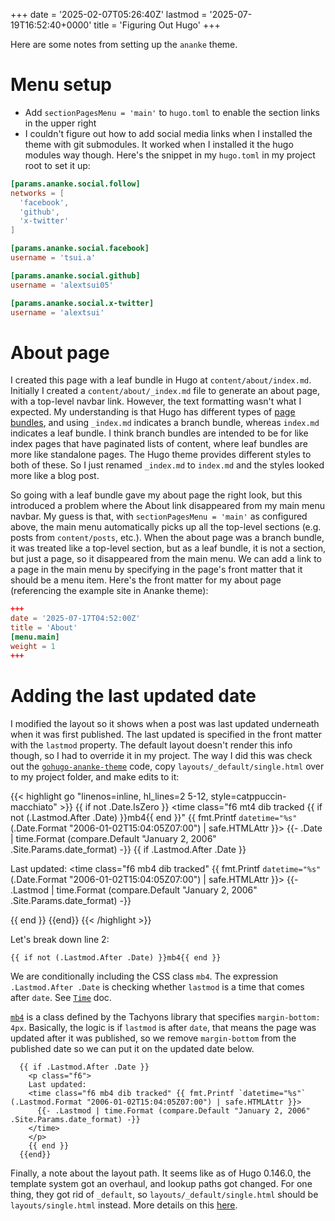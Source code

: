 +++
date = '2025-02-07T05:26:40Z'
lastmod = '2025-07-19T16:52:40+0000'
title = 'Figuring Out Hugo'
+++

Here are some notes from setting up the `ananke` theme.

# Menu setup

- Add `sectionPagesMenu = 'main'` to `hugo.toml` to enable the section links in the upper right
- I couldn't figure out how to add social media links when I installed the theme
  with git submodules. It worked when I installed it the hugo modules way
  though. Here's the snippet in my `hugo.toml` in my project root to set it up:

```toml
[params.ananke.social.follow]
networks = [
  'facebook',
  'github',
  'x-twitter'
]

[params.ananke.social.facebook]
username = 'tsui.a'

[params.ananke.social.github]
username = 'alextsui05'

[params.ananke.social.x-twitter]
username = 'alextsui'
```

# About page

I created this page with a leaf bundle in Hugo at `content/about/index.md`.
Initially I created a `content/about/_index.md` file to generate an about page, with a top-level navbar link.
However, the text formatting wasn't what I expected.
My understanding is that Hugo has different types of [page bundles](https://gohugo.io/content-management/page-bundles), and using `_index.md` indicates a branch bundle, whereas `index.md` indicates a leaf bundle.
I think branch bundles are intended to be for like index pages that have paginated lists of content, where leaf bundles are more like standalone pages.
The Hugo theme provides different styles to both of these.
So I just renamed `_index.md` to `index.md` and the styles looked more like a blog post.

So going with a leaf bundle gave my about page the right look, but this introduced a problem where the About link disappeared from my main menu navbar.
My guess is that, with `sectionPagesMenu = 'main'` as configured above, the main menu automatically picks up all the top-level sections (e.g. posts from `content/posts`, etc.).
When the about page was a branch bundle, it was treated like a top-level section, but as a leaf bundle, it is not a section, but just a page, so it disappeared from the main menu.
We can add a link to a page in the main menu by specifying in the page's front matter that it should be a menu item.
Here's the front matter for my about page (referencing the example site in Ananke theme):

```toml
+++
date = '2025-07-17T04:52:00Z'
title = 'About'
[menu.main]
weight = 1
+++
```

# Adding the last updated date

I modified the layout so it shows when a post was last updated underneath when it was first published.
The last updated is specified in the front matter with the `lastmod` property.
The default layout doesn't render this info though, so I had to override it in my project.
The way I did this was check out the [`gohugo-ananke-theme`](https://github.com/theNewDynamic/gohugo-theme-ananke) code, copy `layouts/_default/single.html` over to my project folder, and make edits to it:

{{< highlight go "linenos=inline, hl_lines=2 5-12, style=catppuccin-macchiato" >}}
  {{ if not .Date.IsZero }}
  <time class="f6 mt4 dib tracked {{ if not (.Lastmod.After .Date) }}mb4{{ end }}" {{ fmt.Printf `datetime="%s"` (.Date.Format "2006-01-02T15:04:05Z07:00") | safe.HTMLAttr }}>
    {{- .Date | time.Format (compare.Default "January 2, 2006" .Site.Params.date_format) -}}
  </time>
    {{ if .Lastmod.After .Date }}
    <p class="f6">
    Last updated:
    <time class="f6 mb4 dib tracked" {{ fmt.Printf `datetime="%s"` (.Date.Format "2006-01-02T15:04:05Z07:00") | safe.HTMLAttr }}>
      {{- .Lastmod | time.Format (compare.Default "January 2, 2006" .Site.Params.date_format) -}}
    </time>
    </p>
    {{ end }}
  {{end}}
{{< /highlight >}}

Let's break down line 2:

```
{{ if not (.Lastmod.After .Date) }}mb4{{ end }}
```

We are conditionally including the CSS class `mb4`.
The expression `.Lastmod.After .Date` is checking whether `lastmod` is a time that comes after `date`. See [`Time`](https://gohugo.io/methods/time/after/#article) doc.


[`mb4`](https://tachyons.io/docs/layout/spacing/) is a class defined by the Tachyons library that specifies `margin-bottom: 4px`.
Basically, the logic is if `lastmod` is after `date`, that means the page was updated after it was published, so we remove `margin-bottom` from the published date so we can put it on the updated date below.

```
  {{ if .Lastmod.After .Date }}
    <p class="f6">
    Last updated:
    <time class="f6 mb4 dib tracked" {{ fmt.Printf `datetime="%s"` (.Lastmod.Format "2006-01-02T15:04:05Z07:00") | safe.HTMLAttr }}>
      {{- .Lastmod | time.Format (compare.Default "January 2, 2006" .Site.Params.date_format) -}}
    </time>
    </p>
    {{ end }}
  {{end}}
```

Finally, a note about the layout path.
It seems like as of Hugo 0.146.0, the template system got an overhaul, and lookup paths got changed.
For one thing, they got rid of `_default`, so `layouts/_default/single.html` should be `layouts/single.html` instead.
More details on this [here](https://gohugo.io/templates/new-templatesystem-overview/).
